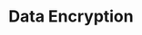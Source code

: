 ---
# -------------------------- #
#      Page & Formatting     #
# -------------------------- #

title: Data Encryption
permalink: /security/data-encryption
redirect_from: /account-security/data-encryption
summary: "Stitch offers secure options for making connections to all data sources and destinations, giving you the power to secure your data as you see fit."

key: "data-encryption-overview"
type: "security"
content-type: "encryption"
weight: 2

input: false
layout: general
feedback: false


# -------------------------- #
#  Stitch Plan Requirements  #
# -------------------------- #

minimum-plan: "unlimited-plus"
minimum-plan-cta:
  general: false
  title: "Advanced connectivity for Stitch {{ site.data.stitch.subscription-plans.unlimited-plus.name }}"
  copy: |
    [Additional connection options](#advanced-connectivity) are available as part of a Stitch {{ site.data.stitch.subscription-plans.unlimited.name }} or {{ site.data.stitch.subscription-plans.unlimited-plus.name }} plan.


# -------------------------- #
#        Introduction        #
# -------------------------- #

intro: |
  {% capture security-faq %}
  **Looking for general security info?** Check out the [Security overview]({{ link.security.faq | prepend: site.baseurl }}).
  {% endcapture %}

  {% include note.html type="single-line" content=security-faq %}

  Our most important job here at Stitch is to keep your data safe. To do that, Stitch always encrypts data in transit and at rest within the Stitch environment.

  {{ page.summary }}

  In this guide, we'll cover Stitch's supported connection options and provide links to additional resources:

  {% for section in page.sections %}
  - [{{ section.title }}](#{{ section.anchor }})
  {% endfor %}


# -------------------------- #
#           Content          #
# -------------------------- #

ssh-tunnels:
  - name: "Self-hosted"
    guide: "ssh-generic"
    description: "If your database is hosted on your server and not in the cloud, it's considered a 'self-hosted' database. This is applicable to both integrations and destinations."

  - name: "Amazon"
    guide: "ssh-amazon"
    description: "Stitch currently supports connecting Amazon RDS (including Aurora) and Amazon Redshift (destination only) databases."

  - name: "Microsoft Azure"
    guide: "ssh-microsoft-azure"
    description: "Stitch currently supports connecting Microsoft Azure SQL Server and MySQL databases (as integrations) and Azure Synapse Analytics (as a destination). Other Microsoft Azure offerings aren't currently supported."

sections:
  - title: "Encryption in transit"
    anchor: "in-transit-encryption"
    content: |
      {% for subsection in section.subsections %}
      - [{{ subsection.title }}](#{{ subsection.anchor }})
      {% endfor %}
    subsections:
      - title: "SSL connections"
        anchor: "ssl-connections"
        content: |
          [SSL/TLS](https://www.verisign.com/en_US/website-presence/online/ssl-certificates/index.xhtml){:target="new"} is a standard security technology used to establish encrypted communication between a web server and a browser. SSL/TLS ensures that communication to and from Stitch remains private and secure.

          {% for sub-subsection in subsection.sub-subsections %}
          - [{{ sub-subsection.title }}](#{{ sub-subsection.anchor }})
          {% endfor %}

        sub-subsections:
          - title: "Stitch application access"
            anchor: "stitch-application"
            content: |
              The Stitch application enforces SSL to ensure all communication with Stitch remains secure.

          - title: "Connections that use verified SSL by default"
            anchor: "connections-ssl-default"
            content: |
              For any connection using an HTTP API - for example, integrations like [Salesforce]({{ site.baseurl }}/integrations/saas/salesforce) or [Facebook Ads]({{ site.baseurl }}/integrations/saas/facebook-ads) - or Stitch's [Import API]({{ link.integrations.import-api | prepend: site.baseurl }}), Stitch will use [SSL/TLS-based encryption](https://www.verisign.com/en_US/website-presence/online/ssl-certificates/index.xhtml){:target="new"} by default.

              This is also applicable to Stitch's [Amazon Redshift]({{ link.destinations.overviews.redshift | prepend: site.baseurl }}), [Google BigQuery]({{ link.destinations.overviews.bigquery | prepend: site.baseurl }}), [Microsoft Azure Synapse Analytics]({{ link.destinations.overviews.azure | prepend: site.baseurl }}), and [Snowflake]({{ link.destinations.overviews.snowflake | prepend: site.baseurl }}) destination offerings.

              Connections to these integrations and destinations will attempt to use verified SSL with no action required on your part.

          - title: "Connections with configurable SSL options"
            anchor: "connections-configurable-ssl"
            content: |
              For some integrations - for example, a database hosted on your server - Stitch may support configurable SSL. To use SSL with a database Stitch supports, the database must be configured to support and allow SSL connections.

              **Note**: SSL connections are not supported for all databases. Refer to the [documentation for the database]({{ site.baseurl }}/integrations/databases) for SSL support details.

      - title: "SSH tunnels"
        anchor: "ssh-tunnel-connections"
        content: |
          If a database you want to connect to Stitch doesn't support [SSL connections](#ssl-connections) or isn't publicly accessible, you can use an SSH tunnel.

          The steps for setting up an SSH connection vary depending on where your database is hosted.

          <table class="attribute-list">
          {% for item in page.ssh-tunnels %}
          <tr>
          <td class="attribute-name">
          <strong>{{ item.name | append: " databases" }}</strong>
          </td>
          <td>
          {{ item.description | markdownify }}

          <p>Refer to the <a href="{{ link.security[item.guide] | prepend: site.baseurl }}">SSH tunnels for {{ item.name | append: " databases"}}</a> guide.</p>
          </td>
          </tr>
          {% endfor %}
          </table>

          **Note**: [Reverse SSH tunnels]({{ link.security.reverse-ssh | prepend: site.baseurl }}) are also available for Stitch {{ site.data.stitch.subscription-plans.unlimited-plus.name }} customers.

      - title: "Advanced connectivity"
        anchor: "advanced-connectivity"
        content: |
          Additional connection options are available as part of a Stitch {{ site.data.stitch.subscription-plans.unlimited-plus.name }} plan. This includes:

          - Virtual Private Network (VPN)
          - [Reverse SSH tunneling]({{ link.security.reverse-ssh | prepend: site.baseurl }})
          - [Amazon Web Services (AWS) Private Link](https://aws.amazon.com/privatelink/){:target="new"}

          Reach out to [Stitch Sales]({{ site.sales }}){:target="new"} for more info.

  - title: "Encryption at rest"
    anchor: "data-at-rest"
    content: |
      For data at rest, Stitch uses [AES-256](https://en.wikipedia.org/wiki/Advanced_Encryption_Standard){:target="new"} to encrypt data.
---